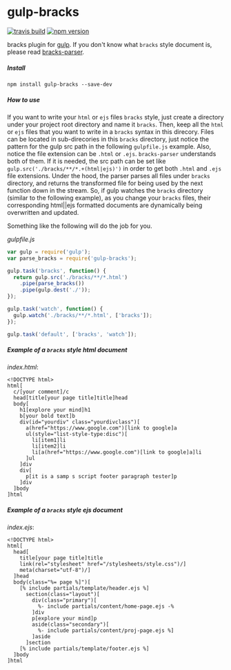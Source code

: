 # gulp-bracks

[![travis build][travis-image]][travis-url] [![npm version][npm-image]][npm-url]

bracks plugin for [gulp](https://github.com/gulpjs/gulp). If you don't know what `bracks` style document is, please read [bracks-parser](https://github.com/manidlou/nodejs-bracks-parser).
##### Install
`npm install gulp-bracks --save-dev`
##### How to use
If you want to write your `html` or `ejs` files `bracks` style, just create a directory under your project root directory and name it `bracks`. Then, keep all the `html` or `ejs` files that you want to write in a `bracks` syntax in this direcory. Files can be located in sub-direcories in this `bracks` directory, just notice the pattern for the gulp src path in the following `gulpfile.js` example. Also, notice the file extension can be `.html` or `.ejs`. `bracks-parser` understands both of them. If it is needed, the src path can be set like `gulp.src('./bracks/**/*.+(html|ejs)')` in order to get both `.html` and `.ejs` file extensions. Under the hood, the parser parses all files under `bracks` directory, and returns the transformed file for being used by the next function down in the stream. So, if gulp watches the `bracks` directory (similar to the following example), as you change your `bracks` files, their corresponding html||ejs formatted documents are dynamically being overwritten and updated.

Something like the following will do the job for you.

*gulpfile.js*
```javascript
var gulp = require('gulp');
var parse_bracks = require('gulp-bracks');

gulp.task('bracks', function() {
  return gulp.src('./bracks/**/*.html')
    .pipe(parse_bracks())
    .pipe(gulp.dest('./'));
});

gulp.task('watch', function() {
  gulp.watch('./bracks/**/*.html', ['bracks']);
});

gulp.task('default', ['bracks', 'watch']);
```
##### Example of a `bracks` style html document
*index.html*:
```
<!DOCTYPE html>
html[
  c/[your comment]/c
  head[title[your page title]title]head
  body[
    h1[explore your mind]h1
    b[your bold text]b
    div(id="yourdiv" class="yourdivclass")[
      a(href="https://www.google.com")[link to google]a
      ul(style="list-style-type:disc")[
        li[item1]li
        li[item2]li
        li[a(href="https://www.google.com")[link to google]a]li
      ]ul
    ]div
    div[
      p[it is a samp s script footer paragraph tester]p
    ]div
  ]body
]html
```
##### Example of a `bracks` style ejs document
*index.ejs*:
```
<!DOCTYPE html>
html[
  head[
    title[your page title]title
    link(rel="stylesheet" href="/stylesheets/style.css")/]
    meta(charset="utf-8")/]
  ]head
  body(class="%= page %]")[
    [% include partials/template/header.ejs %]
      section(class="layout")[
        div(class="primary")[
          %- include partials/content/home-page.ejs -%
        ]div
        p[explore your mind]p
        aside(class="secondary")[
          %- include partials/content/proj-page.ejs %]
        ]aside
      ]section
    [% include partials/template/footer.ejs %]
  ]body
]html
```

[travis-image]: https://img.shields.io/travis/manidlou/gulp-bracks/master.svg
[travis-url]: https://travis-ci.org/manidlou/gulp-bracks
[npm-image]: https://img.shields.io/npm/v/gulp-bracks.svg
[npm-url]: https://www.npmjs.com/package/gulp-bracks

